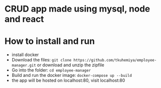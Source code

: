 # CRUD app made using mysql, node and react

# How to install and run
- install docker 
- Download the files: `git clone https://github.com/tkuhemiya/employee-manager.git` or download and unzip the zipfile
- Go into the folder: `cd employee-manager`
- Build and run the docker image: `docker-compose up --build`
- the app will be hosted on localhost:80, visit localhost:80
